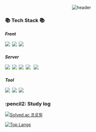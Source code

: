 <div align="center"> 

![header](https://capsule-render.vercel.app/api?type=waving&color=99ffec&height=150&section=header&text=Amepistheo&fontColor=ffffff&fontSize=70&animation=fadeIn&fontAlignY=55&desc=%20&descAlignY=62&descAlign=62)

<h3 align="left">📚 Tech Stack 📚</h3>
<p align="left">
  <h5 align="left">Front
  <br><br>
  <img src="https://img.shields.io/badge/Android-3DDC84?style=flat-square&logo=Android&logoColor=white"/></a>&nbsp
  <img src="https://img.shields.io/badge/AndroidStudio-3DDC84?style=flat-square&logo=AndroidStudio&logoColor=white"/></a>&nbsp
  <img src="https://img.shields.io/badge/Kotlin-7F52FF?style=flat-square&logo=Kotlin&logoColor=white"/></a>&nbsp
  <br>
  <h5 align="left">Server
  <br><br>
  <img src="https://img.shields.io/badge/Java-007396?style=flat-square&logo=Java&logoColor=white"/></a>&nbsp
  <img src="https://img.shields.io/badge/IntellijIDEA-000000?style=flat-square&logo=IntelijIDEA%20IDE&logoColor=white"></a>&nbsp
  <img src="https://img.shields.io/badge/Spring-6DB33F?style=flat-square&logo=Spring&logoColor=white"/></a>&nbsp
  <img src="https://img.shields.io/badge/SpringBoot-6DB33F?style=flat-square&logo=SpringBoot&logoColor=white"/>
</a>&nbsp 
  <img src="https://img.shields.io/badge/Mysql-E6B91E?style=flat-square&logo=MySql&logoColor=white"/></a>&nbsp 
  <br>
  <h5 align="left">Tool
  <br><br>
  <img src="https://img.shields.io/badge/git-F05032?style=flat-squaree&logo=git&logoColor=white"></a>&nbsp
  <img src="https://img.shields.io/badge/github-181717?style=flat-squaree&logo=github&logoColor=white"></a>&nbsp
  <img src="https://img.shields.io/badge/VisualStudioCode-007ACC?style=flat-square&logo=VisualStudioCode%20IDE&logoColor=white"></a>&nbsp
  <!--<br>
  <img src="https://img.shields.io/badge/AWS-232F3E?style=flat-square&logo=AmazonAWS&logoColor=white"/></a>&nbsp 
  <img src="https://img.shields.io/badge/Docker-2496ED?style=flat-square&logo=Docker&logoColor=white"/></a>&nbsp -->
</p>

<!--
<h3 align="left">👩‍💻 My Github Stats 👩‍💻</h3>
<div align="left">

[![Anurag's GitHub stats](https://github-readme-stats.vercel.app/api?username=Amepistheo&hide_title=true&show_icons=true&include_all_commits=true&disable_animations=true&theme=tokyonight)](https://github.com/anuraghazra/github-readme-stats)
</div>-->

<h3 align="left">:pencil2: Study log</h3>
<div align="left">

  [![Solved.ac
프로필](http://mazassumnida.wtf/api/generate_badge?boj=amepistheo)](https://solved.ac/amepistheo) 

  [![Top Langs](https://github-readme-stats.vercel.app/api/top-langs/?username=Amepistheo&layout=compact&theme=city_lights)](https://github.com/anuraghazra/github-readme-stats)

</div>

</div>



<!--
**Amepistheo/Amepistheo** is a ✨ _special_ ✨ repository because its `README.md` (this file) appears on your GitHub profile.

Here are some ideas to get you started:

- 🔭 I’m currently working on ...
- 🌱 I’m currently learning ...
- 👯 I’m looking to collaborate on ...
- 🤔 I’m looking for help with ...
- 💬 Ask me about ...
- 📫 How to reach me: ...
- 😄 Pronouns: ...
- ⚡ Fun fact: ...
-->

